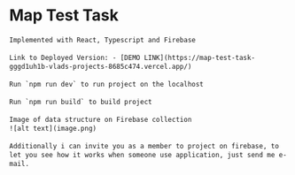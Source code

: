  # Map Test Task

    Implemented with React, Typescript and Firebase

    Link to Deployed Version: - [DEMO LINK](https://map-test-task-gggd1uh1b-vlads-projects-8685c474.vercel.app/)

    Run `npm run dev` to run project on the localhost

    Run `npm run build` to build project

    Image of data structure on Firebase collection
    ![alt text](image.png)

    Additionally i can invite you as a member to project on firebase, to let you see how it works when someone use application, just send me e-mail.
